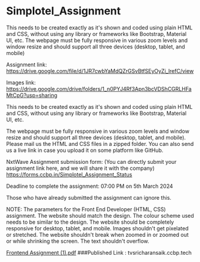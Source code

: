 # Simplotel_Assignment
This needs to be created exactly as it's shown and coded using plain HTML and CSS, without using any library or frameworks like Bootstrap, Material UI, etc.  The webpage must be fully responsive in various zoom levels and window resize and should support all three devices (desktop, tablet, and mobile)

Assignment link: https://drive.google.com/file/d/1JR7cwbYaMdQZrGSvBtfSEyOyZi_lrefC/view

Images link: https://drive.google.com/drive/folders/1_n0PYJ4Rf3Apn3bcVDShCGRLHFaMtCpG?usp=sharing


 This needs to be created exactly as it's shown and coded using plain HTML and CSS, without using any library or frameworks like Bootstrap, Material UI, etc.

The webpage must be fully responsive in various zoom levels and window resize and should support all three devices (desktop, tablet, and mobile).
Please mail us the HTML and CSS files in a zipped folder. You can also send us a live link in case you upload it on some platform like GitHub.

NxtWave Assignment submission form:  (You can directly submit your assignment link here, and we will share it with the company)
https://forms.ccbp.in/Simplotel_Assignment_Status

Deadline to complete the assignment: 07:00 PM on 5th March 2024

Those who have already submitted the assignment can ignore this.


NOTE: The parameters for the Front End Developer (HTML, CSS) assignment.
The website should match the design.
The colour scheme used needs to be similar to the design.
The website should be completely responsive for desktop, tablet, and mobile.
Images shouldn't get pixelated or stretched.
The website shouldn't break when zoomed in or zoomed out or while shrinking the screen.
The text shouldn't overflow.

[Frontend Assignment (1).pdf](https://github.com/peninsula101/Simplotel_Assignment/files/14494060/Frontend.Assignment.1.pdf)
###Published Link : tvsricharansaik.ccbp.tech
